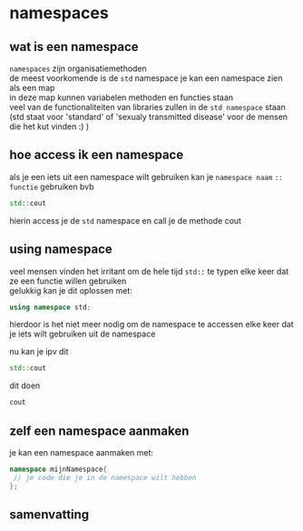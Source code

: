 # namespaces

## wat is een namespace
`namespaces` zijn organisatiemethoden  
de meest voorkomende is de `std` namespace
je kan een namespace zien als een map  
in deze map kunnen variabelen methoden en functies staan  
veel van de functionaliteiten van libraries zullen in de `std namespace` staan  
(std staat voor 'standard' of 'sexualy transmitted disease' voor de mensen die het kut vinden :) )

## hoe access ik een namespace
als je een iets uit een namespace wilt gebruiken kan je `namespace naam` `::` `functie` gebruiken bvb
```c++
std::cout
```
hierin access je de `std` namespace en call je de methode cout


## using namespace
veel mensen vinden het irritant om de hele tijd `std::` te typen elke keer dat ze een functie willen gebruiken  
gelukkig kan je dit oplossen met:
```c++
using namespace std;
```
hierdoor is het niet meer nodig om de namespace te accessen elke keer dat je iets wilt gebruiken uit de namespace

nu kan je ipv dit
```c++ 
std::cout
``` 
dit doen
```c++
cout
```

## zelf een namespace aanmaken
je kan een namespace aanmaken met:
```c++
namespace mijnNamespace{
 // je code die je in de namespace wilt hebben 
};
```

## samenvatting

